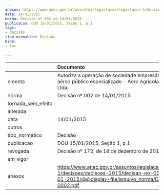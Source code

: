 ```yaml
---
anexos: https://www.anac.gov.br/assuntos/legislacao/legislacao-1/decisoes/decisoes-2015/decisao-no-002-de-14-01-2015/@@display-file/arquivo_norma/DA2015-0002.pdf
data: 14/01/2015
norma: Decisão nº 002 de 14/01/2015
publicacao: DOU 15/01/2015, Seção 1, p.1
tags:
- decisão
tipo_normatico: Decisão
hide: 
- toc 
 
---
```


|                    | Documento                                                                                                                                                 |
|:-------------------|:----------------------------------------------------------------------------------------------------------------------------------------------------------|
| ementa             | Autoriza a operação de sociedade empresária de serviço aéreo público especializado - Aero Agrícola São Patrício Ltda.                                     |
| norma              | Decisão nº 002 de 14/01/2015                                                                                                                              |
| tornada_sem_efeito |                                                                                                                                                           |
| alterada           |                                                                                                                                                           |
| data               | 14/01/2015                                                                                                                                                |
| outros             |                                                                                                                                                           |
| tipo_normatico     | Decisão                                                                                                                                                   |
| publicacao         | DOU 15/01/2015, Seção 1, p.1                                                                                                                              |
| revogada           | Decisão nº 172, de 18 de dezembro de 2019.                                                                                                                |
| em_vigor           |                                                                                                                                                           |
| anexos             | https://www.anac.gov.br/assuntos/legislacao/legislacao-1/decisoes/decisoes-2015/decisao-no-002-de-14-01-2015/@@display-file/arquivo_norma/DA2015-0002.pdf |